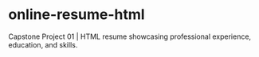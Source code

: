 # online-resume-html
Capstone Project 01 | HTML resume showcasing professional experience, education, and skills.
